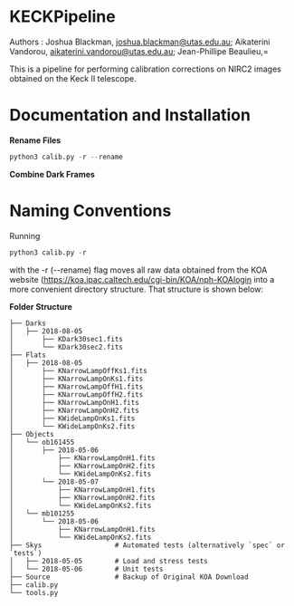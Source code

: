# KECKPipeline

Authors : Joshua Blackman, joshua.blackman@utas.edu.au;
	      Aikaterini Vandorou, aikaterini.vandorou@utas.edu.au;
	      Jean-Phillipe Beaulieu,=

This is a pipeline for performing calibration corrections on NIRC2 images obtained on the Keck II telescope.

# Documentation and Installation

**Rename Files** 
```python
python3 calib.py -r --rename
```
**Combine Dark Frames**

# Naming Conventions

Running

```python
python3 calib.py -r 
```

with the -r (--rename) flag moves all raw data obtained from the KOA website (https://koa.ipac.caltech.edu/cgi-bin/KOA/nph-KOAlogin into a more convenient directory structure. That structure is shown below:

**Folder Structure**
    
    ├── Darks                  
    │   ├── 2018-08-05                
    │       ├── KDark30sec1.fits   
    │       └── KDark30sec2.fits  
    ├── Flats               
    │   ├── 2018-08-05                
    │       ├── KNarrowLampOffKs1.fits  
    │       ├── KNarrowLampOnKs1.fits
    │       ├── KNarrowLampOffH1.fits  
    │       ├── KNarrowLampOffH2.fits  
    │       ├── KNarrowLampOnH1.fits 
    │       ├── KNarrowLampOnH2.fits      
    │       ├── KWideLampOnKs1.fits
    │       └── KWideLampOnKs2.fits 
    ├── Objects               
    │   └── ob161455          
    │       ├── 2018-05-06 
    │           ├── KNarrowLampOnH1.fits 
    │           ├── KNarrowLampOnH2.fits 
    │           └── KWideLampOnKs2.fits          
    │       └── 2018-05-07  
    │           ├── KNarrowLampOnH1.fits 
    │           ├── KNarrowLampOnH2.fits 
    │           └── KWideLampOnKs2.fits 
    │   └── mb101255          
    │       └── 2018-05-06    
    │           ├── KNarrowLampOnH1.fits 
    │           └── KWideLampOnKs2.fits
    ├── Skys                  # Automated tests (alternatively `spec` or `tests`)
    │   ├── 2018-05-05        # Load and stress tests
    │   └── 2018-05-06        # Unit tests
    ├── Source                # Backup of Original KOA Download
    ├── calib.py
    └── tools.py
